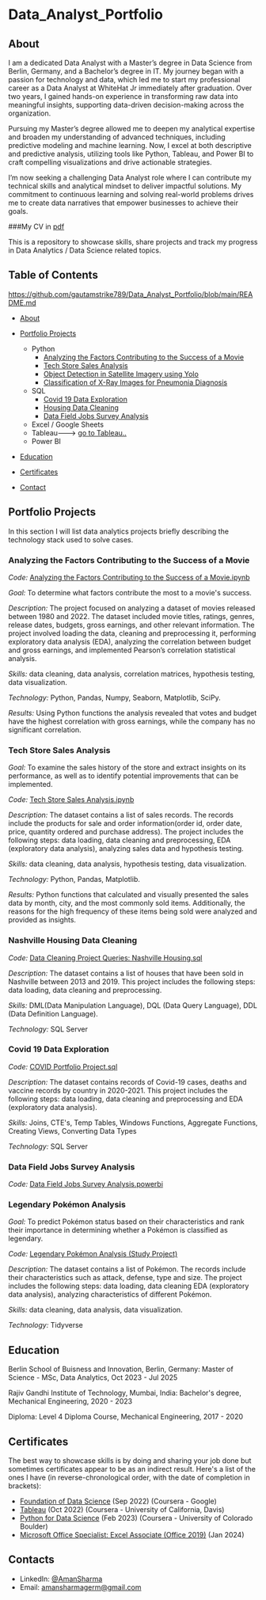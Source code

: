 # Data_Analyst_Portfolio

## About

I am a dedicated Data Analyst with a Master’s degree in Data Science from Berlin, Germany, and a Bachelor’s degree in IT. My journey began with a passion for technology and data, which led me to start my professional career as a Data Analyst at WhiteHat Jr immediately after graduation. Over two years, I gained hands-on experience in transforming raw data into meaningful insights, supporting data-driven decision-making across the organization.

Pursuing my Master’s degree allowed me to deepen my analytical expertise and broaden my understanding of advanced techniques, including predictive modeling and machine learning. Now, I excel at both descriptive and predictive analysis, utilizing tools like Python, Tableau, and Power BI to craft compelling visualizations and drive actionable strategies.

I’m now seeking a challenging Data Analyst role where I can contribute my technical skills and analytical mindset to deliver impactful solutions. My commitment to continuous learning and solving real-world problems drives me to create data narratives that empower businesses to achieve their goals.


###My CV in [pdf]()

This is a repository to showcase skills, share projects and track my progress in Data Analytics / Data Science related topics.

## Table of Contents
https://github.com/gautamstrike789/Data_Analyst_Portfolio/blob/main/README.md
- [About](https://github.com/gautamstrike789/Data_Analyst_Portfolio/blob/main/README.md#about)
- [Portfolio Projects](https://github.com/Kanchan-Bansode/Data-Analyst-Portfolio/blob/main/README.md#portfolio-projects)
  - Python
    - [Analyzing the Factors Contributing to the Success of a Movie](https://github.com/Kanchan-Bansode/Data-Analyst-Portfolio/blob/main/README.md#analyzing-the-factors-contributing-to-the-success-of-a-movie)
    - [Tech Store Sales Analysis](https://github.com/Kanchan-Bansode/Data-Analyst-Portfolio/blob/main/README.md#tech-store-sales-analysis)
    - [Object Detection in Satellite Imagery using Yolo]()
    - [Classification of X-Ray Images for  Pneumonia Diagnosis]()
  - SQL
    - [Covid 19 Data Exploration](https://github.com/gautamstrike789/Data_Analyst_Portfolio/blob/main/README.md#covid-19-data-exploration)
    - [Housing Data Cleaning](https://github.com/Kanchan-Bansode/Data-Analyst-Portfolio/blob/main/README.md#nashville-housing-data-cleaning)
    - [Data Field Jobs Survey Analysis](https://github.com/gautamstrike789/Data_Analyst_Portfolio/blob/main/README.md#Data-Field-Jobs-Survey-Analysis)
  - Excel / Google Sheets
  - Tableau---> [go to Tableau..](https://public.tableau.com/app/profile/aman.sharma1315/vizzes)
  - Power BI
  


- [Education](https://github.com/Kanchan-Bansode/Data-Analyst-Portfolio/blob/main/README.md#education)  
- [Certificates](https://github.com/Kanchan-Bansode/Data-Analyst-Portfolio/blob/main/README.md#certificates)
- [Contact](https://github.com/Kanchan-Bansode/Data-Analysis-Portfolio/blob/main/README.md#contacts)
## Portfolio Projects
In this section I will list data analytics projects briefly describing the technology stack used to solve cases.

### Analyzing the Factors Contributing to the Success of a Movie
*Code:* [Analyzing the Factors Contributing to the Success of a Movie.ipynb](https://github.com/tiannaparris/PortfolioProjects/blob/main/Analyzing%20the%20Factors%20Contributing%20to%20the%20Success%20of%20a%20Movie.ipynb)

*Goal:* To determine what factors contribute the most to a movie's success.

*Description:* The project focused on analyzing a dataset of movies released between 1980 and 2022. The dataset included movie titles, ratings, genres, release dates, budgets, gross earnings, and other relevant information. The project involved loading the data, cleaning and preprocessing it, performing exploratory data analysis (EDA), analyzing the correlation between budget and gross earnings, and implemented Pearson’s correlation statistical analysis.

*Skills:* data cleaning, data analysis, correlation matrices, hypothesis testing, data visualization.

*Technology:* Python, Pandas, Numpy, Seaborn, Matplotlib, SciPy.

*Results:* Using Python functions the analysis revealed that votes and budget have the highest correlation with gross earnings, while the company has no significant correlation.

### Tech Store Sales Analysis

*Goal:* To examine the sales history of the store and extract insights on its performance, as well as to identify potential improvements that can be implemented.

*Code:* [Tech Store Sales Analysis.ipynb](https://github.com/Kanchan-Bansode/Portfolio_Projects/blob/main/Tech%20Store%20Sales%20Analysis.ipynb)

*Description:* The dataset contains a list of sales records.  The records include the products for sale and order information(order id, order date, price, quantity ordered and purchase address). The project includes the following steps: data loading, data cleaning and preprocessing, EDA (exploratory data analysis), analyzing sales data and hypothesis testing.

*Skills:* data cleaning, data analysis, hypothesis testing, data visualization.

*Technology:* Python, Pandas, Matplotlib.

*Results:* Python functions that calculated and visually presented the sales data by month, city, and the most commonly sold items. Additionally, the reasons for the high frequency of these items being sold were analyzed and provided as insights.



### Nashville Housing Data Cleaning
*Code:* [Data Cleaning Project Queries: Nashville Housing.sql](https://github.com/Kanchan-Bansode/Portfolio_Projects/blob/main/Housing%20Data%20Cleaning.sql)

*Description:* The dataset contains a list of houses that have been sold in Nashville between 2013 and 2019. This project includes the following steps: data loading, data cleaning and preprocessing.


*Skills:* DML(Data Manipulation Language), DQL (Data Query Language), DDL (Data Definition Language).

*Technology:* SQL Server


### Covid 19 Data Exploration
*Code:* [COVID Portfolio Project.sql](https://github.com/gautamstrike789/DataExplorationPortfolioProject/blob/main/Covid19_DataExploration.sql)

*Description:* The dataset contains records of Covid-19 cases, deaths and vaccine records by country in 2020-2021. This project includes the following steps: data loading, data cleaning and preprocessing and EDA (exploratory data analysis).

*Skills:* Joins, CTE's, Temp Tables, Windows Functions, Aggregate Functions, Creating Views, Converting Data Types

*Technology:* SQL Server

### Data Field Jobs Survey Analysis
*Code:* [Data Field Jobs Survey Analysis.powerbi](https://github.com/gautamstrike789/DataExplorationPortfolioProject/tree/main/Data_Field_Jobs_Survey_Analysis)



### Legendary Pokémon Analysis

*Goal:* To predict Pokémon status based on their characteristics and rank their importance in determining whether a Pokémon is classified as legendary.

*Code:* [Legendary Pokémon Analysis (Study Project)](https://github.com/tiannaparris/PortfolioProjects/blob/main/Legendary%20Pok%C3%A9mon%20Analysis.ipynb)

*Description:* The dataset contains a list of  Pokémon.  The records include their characteristics such as attack, defense, type and size. The project includes the following steps: data loading, data cleaning EDA (exploratory data analysis), analyzing characteristics of different Pokémon.

*Skills:* data cleaning, data analysis, data visualization.

*Technology:* Tidyverse 





## Education
Berlin School of Buisness and Innovation, Berlin, Germany: 
Master of Science - MSc, Data Analytics,
Oct 2023 - Jul 2025 

Rajiv Gandhi Institute of Technology, Mumbai, India:
Bachelor's degree, Mechanical Engineering,
2020 - 2023

Diploma:
Level 4 Diploma Course, Mechanical Engineering,
2017 - 2020

## Certificates
The best way to showcase skills is by doing and sharing your job done but sometimes certificates appear to be as an indirect result. Here's a list of the ones I have (in reverse-chronological order, with the date of completion in brackets):
- [Foundation of Data Science]() (Sep 2022) (Coursera - Google)
- [Tableau](https://www.coursera.org/account/accomplishments/verify/62LME4DV8CUV) (Oct 2022) (Coursera - University of California, Davis)
- [Python for Data Science](https://coursera.org/share/a16ecd3de61dd794199c452586cba90c) (Feb 2023) (Coursera - University of Colorado Boulder)
- [Microsoft Office Specialist: Excel Associate (Office 2019)]() (Jan 2024)

## Contacts
- LinkedIn: [@AmanSharma](www.linkedin.com/in/as-aman-sharma)
- Email: amansharmagerm@gmail.com
